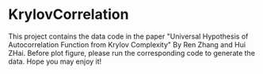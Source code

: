 # KrylovCorrelation
This project contains the data code in the paper "Universal Hypothesis of Autocorrelation Function from Krylov Complexity" By Ren Zhang and Hui ZHai.
Before plot figure, please run the corresponding code to generate the data.
Hope you may enjoy it!
